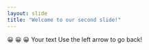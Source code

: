 ```yaml
---
layout: slide
title: "Welcome to our second slide!"
--- 
```

:grinning: :grinning: :grinning:
Your text
Use the left arrow to go back!
